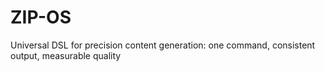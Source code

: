 # ZIP-OS
Universal DSL for precision content generation: one command, consistent output, measurable quality
